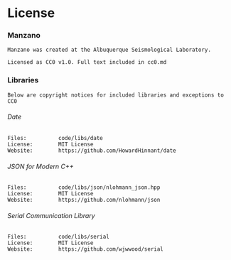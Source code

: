 License
========

### Manzano
    Manzano was created at the Albuquerque Seismological Laboratory.

    Licensed as CC0 v1.0. Full text included in cc0.md

### Libraries
    Below are copyright notices for included libraries and exceptions to CC0

###### Date

    Files:          code/libs/date
    License:        MIT License
    Website:        https://github.com/HowardHinnant/date

###### JSON for Modern C++

    Files:          code/libs/json/nlohmann_json.hpp
    License:        MIT License
    Website:        https://github.com/nlohmann/json

###### Serial Communication Library

    Files:          code/libs/serial
    License:        MIT License
    Website:        https://github.com/wjwwood/serial
